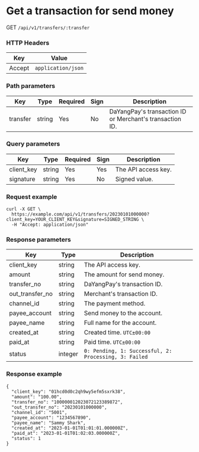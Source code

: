 # Get a transaction for send money

GET `/api/v1/transfers/:transfer`

### HTTP Headers <Badge type="tip" text="Header" vertical="top" />

| Key    | Value              |       
|--------|--------------------|
| Accept | `application/json` | 

### Path parameters <Badge type="tip" text="Path" vertical="top" />

| Key      | Type   | Required | Sign | Description                                              |                  
|----------|--------|----------|------|----------------------------------------------------------|
| transfer | string | Yes      | No   | DaYangPay's transaction ID or Merchant's transaction ID. |

### Query parameters <Badge type="tip" text="Query" vertical="top" />

| Key        | Type   | Required | Sign | Description         |                  
|------------|--------|----------|------|---------------------|
| client_key | string | Yes      | Yes  | The API access key. |
| signature  | string | Yes      | No   | Signed value.       |

### Request example

```shell
curl -X GET \
  https://example.com/api/v1/transfers/20230101000000?client_key=YOUR_CLIENT_KEY&signature=SIGNED_STRING \
  -H "Accept: application/json"
```

### Response parameters
| Key             | Type    | Description                                           | 
|-----------------|---------|-------------------------------------------------------|
| client_key      | string  | The API access key.                                   |
| amount          | string  | The amount for send money.                            |
| transfer_no     | string  | DaYangPay's transaction ID.                           |
| out_transfer_no | string  | Merchant's transaction ID.                            |
| channel_id      | string  | The payment method.                                   |
| payee_account   | string  | Send money to the account.                            |
| payee_name      | string  | Full name for the account.                            |
| created_at      | string  | Created time. `UTC±00:00`                             |
| paid_at         | string  | Paid time. `UTC±00:00`                                |
| status          | integer | `0: Pending, 1: Successful, 2: Processing, 3: Failed` |

### Response example

```json{11}
{
  "client_key": "01hcd0d0c2qh9wy5efm5sxrk38",
  "amount": "100.00",
  "transfer_no": "100000012023072123389872",
  "out_transfer_no": "20230101000000",
  "channel_id": "5001",
  "payee_account": "1234567890",
  "payee_name": "Sammy Shark",
  "created_at": "2023-01-01T01:01:01.000000Z",
  "paid_at": "2023-01-01T01:02:03.000000Z",
  "status": 1
}
```

